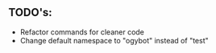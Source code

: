 ﻿# 

## TODO's:

- Refactor commands for cleaner code
- Change default namespace to "ogybot" instead of "test"

